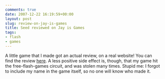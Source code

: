 ```yaml
---
comments: true
date: 2007-12-22 16:19:59+00:00
layout: post
slug: review-on-jay-is-games
title: Seed reviewed on Jay is Games
tags:
- flash
- games
---
```


A little game that I made got an actual review, on a real website! You can find the review [here](http://jayisgames.com/archives/2007/12/seed.php). A less positive side effect is, though, that my game hit the free-flash-games circuit, and was stolen many times. Stupid me: I forgot to include my name in the game itself, so no one will know who made it.




